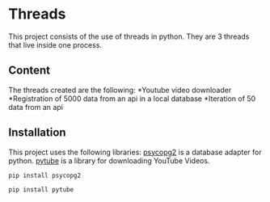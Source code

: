 # Threads
This project consists of the use of threads in python. They are 3 threads that live inside one process.

## Content
The threads created are the following:
*Youtube video downloader
*Registration of 5000 data from an api in a local database
*Iteration of 50 data from an api

## Installation
This project uses the following libraries:
[psycopg2](https://pypi.org/project/psycopg2/) is a database adapter for python.
[pytube](https://pytube.io/en/latest/index.html) is a library for downloading YouTube Videos.

```bash
pip install psycopg2
```

```bash
pip install pytube
```
